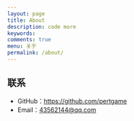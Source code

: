 ```yaml
---
layout: page
title: About
description: code more
keywords: 
comments: true
menu: 关于
permalink: /about/
---
```



## 联系

* GitHub：https://github.com/pertgame
* Email：43562144@qq.com

 